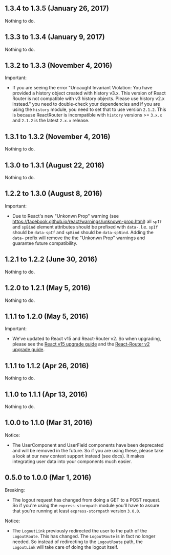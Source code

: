 ## 1.3.4 to 1.3.5 (January 26, 2017)

Nothing to do.

## 1.3.3 to 1.3.4 (January 9, 2017)

Nothing to do.

## 1.3.2 to 1.3.3 (November 4, 2016)

Important:

  - If you are seeing the error "Uncaught Invariant Violation: You have provided a history object created with
    history v3.x. This version of React Router is not compatible with v3 history objects. Please use history
    v2.x instead." you need to double-check your dependencies and if you are using the `history` module,
    you need to set that to use version `2.1.2`. This is because ReactRouter is incompatible with `history`
    versions >= `3.x.x` and `2.1.2` is the latest `2.x.x` release.

## 1.3.1 to 1.3.2 (November 4, 2016)

Nothing to do.

## 1.3.0 to 1.3.1 (August 22, 2016)

Nothing to do.

## 1.2.2 to 1.3.0 (August 8, 2016)

Important:

  - Due to React's new "Unkonwn Prop" warning (see https://facebook.github.io/react/warnings/unknown-prop.html) all `spIf` and `spBind` element attributes should be prefixed with `data-`.
    I.e. `spIf` should be `data-spIf` and `spBind` should be `data-spBind`. Adding the `data-` prefix will remove the the "Unkonwn Prop" warnings and guarantee future compatibility.

## 1.2.1 to 1.2.2 (June 30, 2016)

Nothing to do.

## 1.2.0 to 1.2.1 (May 5, 2016)

Nothing to do.

## 1.1.1 to 1.2.0 (May 5, 2016)

Important:

  - We've updated to React v15 and React-Router v2. So when upgrading, please see
  the [React v15 upgrade guide](https://facebook.github.io/react/blog/2016/04/07/react-v15.html) and
  the [React-Router v2 upgrade guide](https://github.com/reactjs/react-router/blob/master/upgrade-guides/v2.0.0.md).

## 1.1.1 to 1.1.2 (Apr 26, 2016)

Nothing to do.

## 1.1.0 to 1.1.1 (Apr 13, 2016)

Nothing to do.

## 1.0.0 to 1.1.0 (Mar 31, 2016)

Notice:

  - The UserComponent and UserField components have been deprecated and will be removed
  in the future. So if you are using these, please take a look at our new context support
  instead (see docs). It makes integrating user data into your components much easier.

## 0.5.0 to 1.0.0 (Mar 1, 2016)

Breaking:

  - The logout request has changed from doing a GET to a POST request. So if you're
  using the `express-stormpath` module you'll have to assure that you're running at
  least `express-stormpath` version `3.0.0`.

Notice:

  - The `LogoutLink` previously redirected the user to the path of the `LogoutRoute`.
  This has changed. The `LogoutRoute` is in fact no longer needed. So instead of
  redirecting to the `LogoutRoute` path, the `LogoutLink` will take care of doing
  the logout itself.